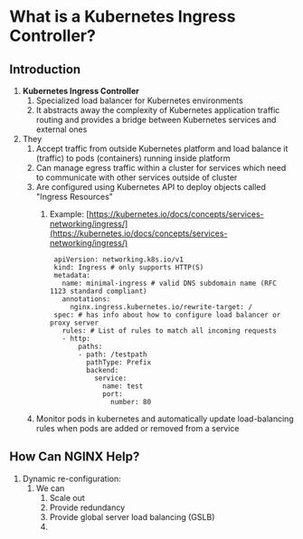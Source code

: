 # What is a Kubernetes Ingress Controller? #
## Introduction ##
1. **Kubernetes Ingress Controller**
	1. Specialized load balancer for Kubernetes environments
	2. It abstracts away the complexity of Kubernetes application traffic routing and provides a bridge between Kubernetes services and external ones
2. They
	1. Accept traffic from outside Kubernetes platform and load balance it (traffic) to pods (containers) running inside platform
	2. Can manage egress traffic within a cluster for services which need to communicate with other services outside of cluster
	3. Are configured using Kubernetes API to deploy objects called "Ingress Resources"
		1. Example: [https://kubernetes.io/docs/concepts/services-networking/ingress/](https://kubernetes.io/docs/concepts/services-networking/ingress/)

				apiVersion: networking.k8s.io/v1
				kind: Ingress # only supports HTTP(S)
				metadata:
				  name: minimal-ingress # valid DNS subdomain name (RFC 1123 standard compliant)
				  annotations:
				    nginx.ingress.kubernetes.io/rewrite-target: /
				spec: # has info about how to configure load balancer or proxy server
				  rules: # List of rules to match all incoming requests
				  - http:
				      paths:
				      - path: /testpath
				        pathType: Prefix
				        backend:
				          service:
				            name: test
				            port:
				              number: 80

	4. Monitor pods in kubernetes and automatically update load-balancing rules when pods are added or removed from a service

## How Can NGINX Help? ##
1. Dynamic re-configuration: 
	1. We can
		1. Scale out
		2. Provide redundancy
		3. Provide global server load balancing (GSLB)
		4. 